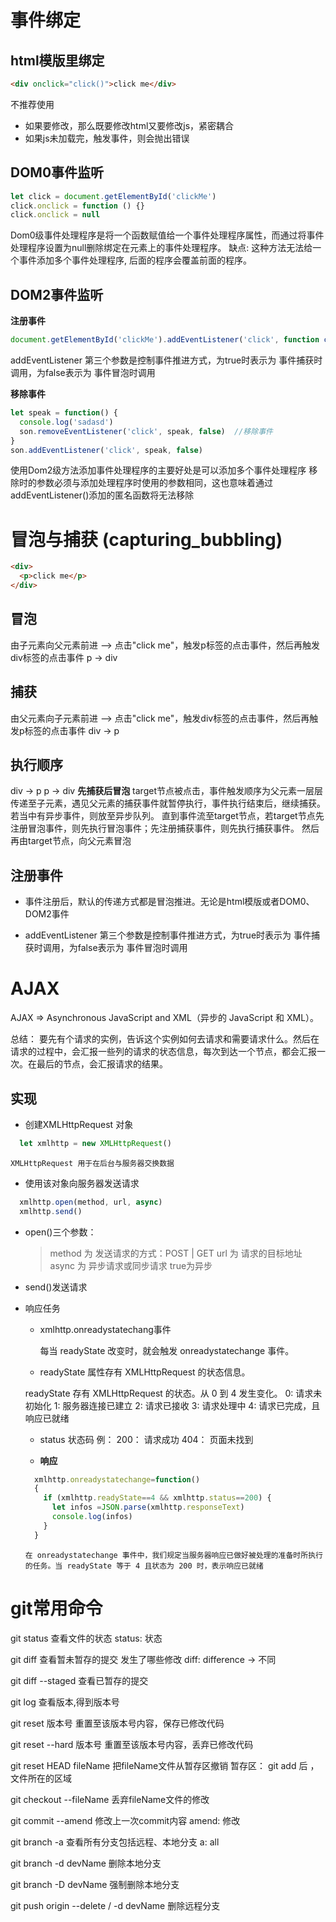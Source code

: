 # 事件绑定

## html模版里绑定

```html 
<div onclick="click()">click me</div>
```
不推荐使用
- 如果要修改，那么既要修改html又要修改js，紧密耦合
- 如果js未加载完，触发事件，则会抛出错误


## DOM0事件监听
```js
let click = document.getElementById('clickMe')
click.onclick = function () {}    
click.onclick = null
```
Dom0级事件处理程序是将一个函数赋值给一个事件处理程序属性，而通过将事件处理程序设置为null删除绑定在元素上的事件处理程序。
缺点: 这种方法无法给一个事件添加多个事件处理程序, 后面的程序会覆盖前面的程序。


## DOM2事件监听

**注册事件**
```js
document.getElementById('clickMe').addEventListener('click', function clickMe() => {}, false)
```
addEventListener 第三个参数是控制事件推进方式，为true时表示为 事件捕获时调用，为false表示为 事件冒泡时调用

**移除事件**
```js
let speak = function() {
  console.log('sadasd')
  son.removeEventListener('click', speak, false)  //移除事件
}
son.addEventListener('click', speak, false)
```
使用Dom2级方法添加事件处理程序的主要好处是可以添加多个事件处理程序
移除时的参数必须与添加处理程序时使用的参数相同，这也意味着通过addEventListener()添加的匿名函数将无法移除




# 冒泡与捕获 (capturing_bubbling)
```html
<div>
  <p>click me</p>
</div>
```
## 冒泡
  由子元素向父元素前进 --> 点击"click me"，触发p标签的点击事件，然后再触发div标签的点击事件
  p -> div
## 捕获
  由父元素向子元素前进 --> 点击"click me"，触发div标签的点击事件，然后再触发p标签的点击事件
  div -> p

## 执行顺序
  div -> p   p -> div
  **先捕获后冒泡**
    target节点被点击，事件触发顺序为父元素一层层传递至子元素，遇见父元素的捕获事件就暂停执行，事件执行结束后，继续捕获。若当中有异步事件，则放至异步队列。
    直到事件流至target节点，若target节点先注册冒泡事件，则先执行冒泡事件；先注册捕获事件，则先执行捕获事件。
    然后再由target节点，向父元素冒泡

## 注册事件

- 事件注册后，默认的传递方式都是冒泡推进。无论是html模版或者DOM0、DOM2事件

- addEventListener 第三个参数是控制事件推进方式，为true时表示为 事件捕获时调用，为false表示为 事件冒泡时调用





# AJAX

  AJAX => Asynchronous JavaScript and XML（异步的 JavaScript 和 XML）。

  总结： 要先有个请求的实例，告诉这个实例如何去请求和需要请求什么。然后在请求的过程中，会汇报一些列的请求的状态信息，每次到达一个节点，都会汇报一次。在最后的节点，会汇报请求的结果。

## 实现

 - 创建XMLHttpRequest 对象

  ```js
    let xmlhttp = new XMLHttpRequest()
  ```

    XMLHttpRequest 用于在后台与服务器交换数据

 - 使用该对象向服务器发送请求
 
  ```js
    xmlhttp.open(method, url, async)
    xmlhttp.send()
  ```

 - open()三个参数： 
    >   method 为 发送请求的方式：POST  |  GET
        url 为 请求的目标地址
        async 为 异步请求或同步请求  true为异步

 - send()发送请求

- 响应任务

  - xmlhttp.onreadystatechang事件
  
    每当 readyState 改变时，就会触发 onreadystatechange 事件。

  - readyState 属性存有 XMLHttpRequest 的状态信息。
  >   
    readyState 存有 XMLHttpRequest 的状态。从 0 到 4 发生变化。
    0: 请求未初始化
    1: 服务器连接已建立
    2: 请求已接收
    3: 请求处理中
    4: 请求已完成，且响应已就绪

  - status 状态码
    例： 
      200： 请求成功
      404： 页面未找到

  -  **响应**
  ```js
    xmlhttp.onreadystatechange=function()
    {
      if (xmlhttp.readyState==4 && xmlhttp.status==200) {
        let infos =JSON.parse(xmlhttp.responseText)
        console.log(infos)
      }
    }
  ```
      在 onreadystatechange 事件中，我们规定当服务器响应已做好被处理的准备时所执行的任务。当 readyState 等于 4 且状态为 200 时，表示响应已就绪




# git常用命令

git status 查看文件的状态  status: 状态

git diff 查看暂未暂存的提交 发生了哪些修改  diff: difference -> 不同

git diff --staged 查看已暂存的提交

git log 查看版本,得到版本号

git reset 版本号      重置至该版本号内容，保存已修改代码

git reset --hard 版本号    重置至该版本号内容，丢弃已修改代码

git reset HEAD fileName   把fileName文件从暂存区撤销   暂存区： git add 后 ，文件所在的区域

git checkout --fileName   丢弃fileName文件的修改

git commit --amend 修改上一次commit内容    amend: 修改

git branch -a 查看所有分支包括远程、本地分支  a: all

git branch -d devName 删除本地分支
 
git branch -D devName 强制删除本地分支

git push origin --delete / -d devName  删除远程分支 
